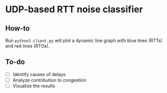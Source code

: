 # UDP-based RTT noise classifier

## How-to

Run `python3 client.py` will plot a dynamic line graph with blue lines (RTTs) and red lines (RTOs).

## To-do
- [ ] Identify causes of delays
- [ ] Analyze contribution to congestion
- [ ] Visualize the results
